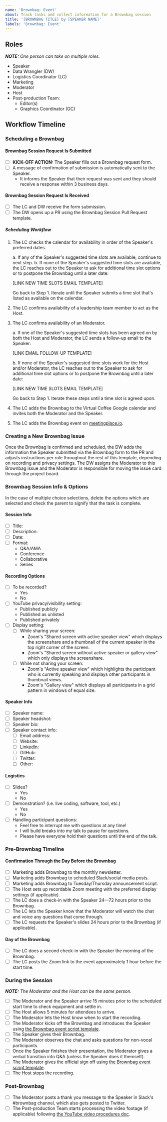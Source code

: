 ```yaml
---
name: 'Brownbag: Event'
about: Track tasks and collect information for a Brownbag session
title: '[BROWNBAG TITLE] by [SPEAKER NAME]'
labels: 'Brownbag: Event'
---
```


## Roles

_**NOTE:** One person can take on multiple roles._

- Speaker
- Data Wrangler (DW)
- Logistics Coordinator (LC)
- Marketing
- Moderator
- Host
- Post-production Team:
  - Editor(s)
  - Graphics Coordinator (GC)

## Workflow Timeline

### Scheduling a Brownbag

#### Brownbag Session Request Is Submitted

- [ ] **KICK-OFF ACTION:** The Speaker fills out a Brownbag request form.
- [ ] A message of confirmation of submission is automatically sent to the Speaker.
  - It informs the Speaker that their request was sent and they should receive a response within 3 business days.

#### Brownbag Session Request Is Received

- [ ] The LC and DW receive the form submission.
- [ ] The DW opens up a PR using the Brownbag Session Pull Request template.

##### Scheduling Workflow

1. The LC checks the calendar for availability in order of the Speaker's preferred dates.

   a. If any of the Speaker's suggested time slots are available, continue to next step.
   b. If none of the Speaker's suggested time slots are available, the LC reaches out to the Speaker to ask for additional time slot options or to postpone the Brownbag until a later date:

   [LINK NEW TIME SLOTS EMAIL TEMPLATE] <!-- TODO -->

   Go back to Step 1. Iterate until the Speaker submits a time slot that's listed as available on the calendar.

2. The LC confirms availability of a leadership team member to act as the Host.
3. The LC confirms availability of an Moderator.

   a. If one of the Speaker's suggested time slots has been agreed on by both the Host and Moderator, the LC sends a follow-up email to the Speaker:

   [LINK EMAIL FOLLOW-UP TEMPLATE] <!-- TODO -->

   b. If none of the Speaker's suggested time slots work for the Host and/or Moderator, the LC reaches out to the Speaker to ask for additional time slot options or to postpone the Brownbag until a later date:

   [LINK NEW TIME SLOTS EMAIL TEMPLATE] <!-- TODO -->

   Go back to Step 1. Iterate these steps until a time slot is agreed upon.

4. The LC adds the Brownbag to the Virtual Coffee Google calendar and invites both the Moderator and the Speaker.
5. The LC adds the Brownbag event on [meetingplace.io](https://meetingplace.io/virtual-coffee/events).

### Creating a New Brownbag Issue

Once the Brownbag is confirmed and scheduled, the DW adds the information the Speaker submitted via the Brownbag form to the PR and adjusts instructions per role throughout the rest of this template, depending on recording and privacy settings. The DW assigns the Moderator to this Brownbag issue and the Moderator is responsible for moving the issue card through the project board.

### Brownbag Session Info & Options

In the case of multiple choice selections, delete the options which are selected and check the parent to signify that the task is complete.

#### Session Info

- [ ] Title:
- [ ] Description:
- [ ] Date:
- [ ] Format:
  - Q&A/AMA
  - Conference
  - Collaborative
  - Series

#### Recording Options

- [ ] To be recorded?
  - Yes
  - No
- [ ] YouTube privacy/visibility setting:
  - Published publicly
  - Published as unlisted
  - Published privately
- [ ] Display setting:
  - [ ] While sharing your screen:
    - Zoom's "Shared screen with active speaker view" which displays the screenshare and a thumbnail of the current speaker in the top right corner of the screen.
    - Zoom's "Shared screen without active speaker or gallery view" which only displays the screenshare.
  - [ ] While not sharing your screen:
    - Zoom's "Active speaker view" which highlights the participant who is currently speaking and displays other participants in thumbnail views.
    - Zoom's "Gallery view" which displays all participants in a grid pattern in windows of equal size.

#### Speaker Info

- [ ] Speaker name:
- [ ] Speaker headshot:
- [ ] Speaker bio:
- [ ] Speaker contact info:
  - [ ] Email address:
  - [ ] Website:
  - [ ] LinkedIn:
  - [ ] GitHub:
  - [ ] Twitter:
  - [ ] Other:

#### Logistics

- [ ] Slides?
  - Yes
  - No
- [ ] Demonstration? (i.e. live coding, software, tool, etc.)
  - Yes
  - No
- [ ] Handling participant questions:
  - Feel free to interrupt me with questions at any time!
  - I will build breaks into my talk to pause for questions.
  - Please have everyone hold their questions until the end of the talk.

### Pre-Brownbag Timeline

#### Confirmation Through the Day Before the Brownbag

- [ ] Marketing adds Brownbag to the monthly newsletter.
- [ ] Marketing adds Brownbag to scheduled Slack/social media posts.
- [ ] Marketing adds Brownbag to Tuesday/Thursday announcement script.
- [ ] The Host sets up recordable Zoom meeting with the preferred display settings (if applicable).
- [ ] The LC does a check-in with the Speaker 24—72 hours prior to the Brownbag.
- [ ] The LC lets the Speaker know that the Moderator will watch the chat and voice any questions that come through.
- [ ] The LC requests the Speaker's slides 24 hours prior to the Brownbag (if applicable).

#### Day of the Brownbag

- [ ] The LC does a second check-in with the Speaker the morning of the Brownbag.
- [ ] The LC posts the Zoom link to the event approximately 1 hour before the start time.

### During the Session

_**NOTE:** The Moderator and the Host can be the same person._

- [ ] The Moderator and the Speaker arrive 15 minutes prior to the scheduled start time to check equipment and settle in.
- [ ] The Host allows 5 minutes for attendees to arrive.
- [ ] The Moderator lets the Host know when to start the recording.
- [ ] The Moderator kicks off the Brownbag and introduces the Speaker using [the Brownbag event script template](/brownbags/event-script-template.md#intro).
- [ ] The Speaker gives their Brownbag.
- [ ] The Moderator observes the chat and asks questions for non-vocal participants.
- [ ] Once the Speaker finishes their presentation, the Moderator gives a verbal transition into Q&A (unless the Speaker does it themself).
- [ ] The Moderator gives the official sign off using [the Brownbag event script template](/brownbags/event-script-template.md#outro).
- [ ] The Host stops the recording.

### Post-Brownbag

- [ ] The Moderator posts a thank you message to the Speaker in Slack's #brownbag channel, which also gets posted to Twitter.
- [ ] The Post-production Team starts processing the video footage (if applicable) following [the YouTube video procedures doc](/procedures/youtube.md).
